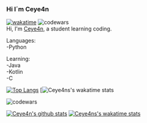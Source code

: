 ### Hi I´m Ceye4n
[![wakatime](https://wakatime.com/badge/user/0c99f2a9-fba4-47f8-a649-0cdfa7ea59ff.svg)](https://wakatime.com/@0c99f2a9-fba4-47f8-a649-0cdfa7ea59ff)
![codewars](https://www.codewars.com/users/Ceye4n/badges/micro)
<br />
Hi, I'm [Ceye4n](https://tryhackme.com/p/Ceye4n), a student learning coding.

Languages:<br />
-Python<br />

Learning:<br />
-Java<br />
-Kotlin<br />
-C <br />

[![Top Langs](https://github-readme-stats.vercel.app/api/top-langs/?username=Ceye4n&layout=compact&theme=transparent&langs_count=8)](https://github.com/anuraghazra/github-readme-stats)
[![Ceye4ns's wakatime stats](https://wakatime.com/share/@Ceye4n/7dc5e675-9776-4e29-bd30-66f978e5d303.svg)

![codewars](https://www.codewars.com/users/Ceye4n/badges/large)

[![Ceye4n's github stats](https://github-readme-stats.vercel.app/api?username=Ceye4n&count_private=true&show_icons=true&theme=github_dark&show_owner=true)](https://github.com/Ceye4n)
[![Ceye4ns's wakatime stats](https://github-readme-stats.vercel.app/api/wakatime?username=Ceye4n&&theme=github_dark&langs_count=8)](https://github.com/anuraghazra/github-readme-stats)




